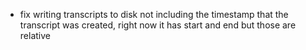 - fix writing transcripts to disk not including the timestamp that the transcript was created, right now it has start and end but those are relative